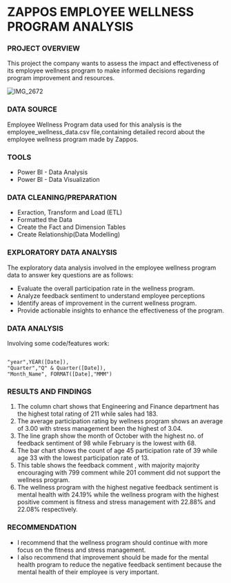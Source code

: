 # ZAPPOS EMPLOYEE WELLNESS PROGRAM ANALYSIS

### PROJECT OVERVIEW

This project the company wants to assess the impact and effectiveness of its employee wellness program to make informed decisions regarding program improvement  and resources.



![IMG_2672](https://github.com/marrieth/ZAPPOS-ANALYSIS/assets/138234128/98505de7-9876-4524-89e4-990f67745537)

### DATA SOURCE

Employee Wellness Program data used for this analysis is the employee_wellness_data.csv file,containing detailed record about the employee wellness program made by Zappos.

### TOOLS 

- Power BI - Data Analysis
- Power BI - Data Visualization

### DATA CLEANING/PREPARATION

- Exraction, Transform and Load (ETL)
- Formatted the Data
- Create the Fact and Dimension Tables
- Create Relationship(Data Modelling)

### EXPLORATORY DATA ANALYSIS

The exploratory data analysis involved in the employee wellness program data to answer key questions are as follows:
- Evaluate the overall participation rate in the wellness program.
- Analyze feedback sentiment to understand employee perceptions
- Identify areas of improvement in the current wellness program.
- Provide actionable insights to enhance the effectiveness of the program.

### DATA ANALYSIS

Involving some code/features work:

``` Power BI

"year",YEAR([Date]),
"Quarter","Q" & Quarter([Date]),
"Month_Name", FORMAT([Date],"MMM")

```

### RESULTS AND FINDINGS

1. The column chart shows that Engineering and Finance department has the highest total rating of 211 while sales had 183.
2. The average participation rating by wellness program shows an average of 3.00 with stress management been the highest of 3.04.
3. The line graph  show the month of October with the highest  no. of feedback sentiment of 98 while February is the lowest with 68.
4. The bar chart shows the count of age 45 participation rate of 39 while age 33 with the lowest participation rate of 13.
5. This table shows the feedback comment , with majority  majority encouraging with 799 comment while 201 comment did not support the wellness program.
6. The wellness program with the highest negative feedback sentiment is mental health with 24.19% while the wellness program with the highest positive comment is fitness and stress management with 22.88% and 22.08% respectively.


### RECOMMENDATION

- I recommend that the wellness program should continue with more focus on the fitness and stress management.
- I also recommend that improvement should be made for the mental health program to reduce the negative feedback sentiment because the mental health of their employee is very important.



















